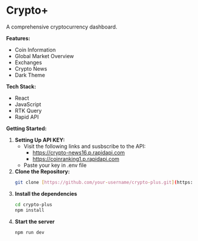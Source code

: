 # Crypto+
A comprehensive cryptocurrency dashboard.

**Features:**
* Coin Information
* Global Market Overview
* Exchanges
* Crypto News
* Dark Theme

**Tech Stack:**
* React
* JavaScript
* RTK Query
* Rapid API

**Getting Started:**
1. **Setting Up API KEY:**
     * Visit the following links and susbscribe to the API:
        * https://crypto-news16.p.rapidapi.com
        * https://coinranking1.p.rapidapi.com
     * Paste your key in .env file
2. **Clone the Repository:**
   ```bash
   git clone [https://github.com/your-username/crypto-plus.git](https://github.com/your-username/crypto-plus.git)
3. **Install the dependencies**
   ```bash
   cd crypto-plus
   npm install
4. **Start the server**
   ```bash
   npm run dev
  
